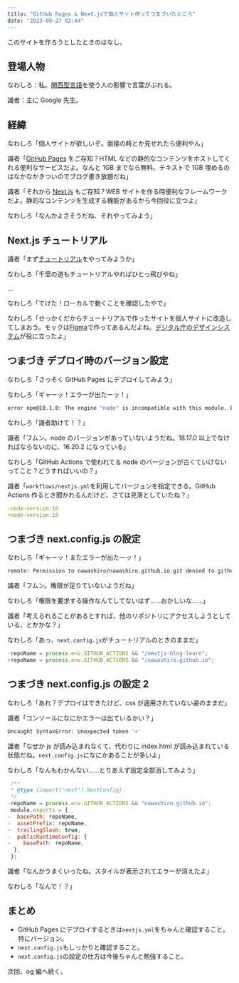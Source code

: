 ```yaml
---
title: "GitHub Pages & Next.jsで個人サイト作ってつまづいたところ"
date: "2023-09-27 02:44"
---
```


このサイトを作ろうとしたときのはなし。

## 登場人物

なわしろ：私。[関西型言語](https://qiita.com/Yametaro)を使う人の影響で言葉がぶれる。

識者：主に Google 先生。

## 経緯

なわしろ「個人サイトが欲しいぞ。面接の時とか見せれたら便利やん」

識者「[GitHub Pages](https://docs.github.com/ja/pages/getting-started-with-github-pages/about-github-pages) をご存知？HTML などの静的なコンテンツをホストしてくれる便利なサービスだよ。なんと 1GB までなら無料。テキストで 1GB 埋めるのはなかなかきついのでブログ書き放題だね」

識者「それから [Next.js](https://nextjs.org/) もご存知？WEB サイトを作る時便利なフレームワークだよ。静的なコンテンツを生成する機能があるから今回役に立つよ」

なわしろ「なんかよさそうだね、それやってみよう」

## Next.js チュートリアル

識者「まず[チュートリアル](https://nextjs.org/learn/foundations/about-nextjs)をやってみようか」

なわしろ「千里の道もチュートリアルやればひとっ飛びやね」

...

なわしろ「でけた！ローカルで動くことを確認したやで」

なわしろ「せっかくだからチュートリアルで作ったサイトを個人サイトに改造してしまおう。モックは[Figma](https://www.figma.com/)で作ってあるんだよね。[デジタル庁のデザインシステム](https://www.digital.go.jp/policies/servicedesign/designsystem)が役に立ったよ」

## つまづき デプロイ時のバージョン設定

なわしろ「さっそく GitHub Pages にデプロイしてみよう」

なわしろ「ギャーッ！エラーが出たーッ！」

```sh
error npm@10.1.0: The engine "node" is incompatible with this module. Expected version "^18.17.0 || >=20.5.0". Got "16.20.2"
```

なわしろ「識者助けて！？」

識者「フムン。node のバージョンがあっていないようだね。18.17.0 以上でなければならないのに、16.20.2 になっている」

なわしろ「GitHub Actions で使われてる node のバージョンが古くていけないってこと？どうすればいいの？」

識者「`workflows/nextjs.yml`を利用してバージョンを指定できる。GitHub Actions 作るとき聞かれるんだけど、さては見落としていたね？」

```diff:workflows/nextjs.yml
-node-version:16
+node-version:18
```

## つまづき next.config.js の設定

なわしろ「ギャーッ！またエラーが出たーッ！」

```sh
remote: Permission to nawashiro/nawashiro.github.io.git denied to github-actions[bot].
```

識者「フムン。権限が足りていないようだね」

なわしろ「権限を要求する操作なんてしてないはず……おかしいな……」

識者「考えられることがあるとすれば、他のリポジトリにアクセスしようとしている、とかかな？」

なわしろ「あっ、`next.config.js`がチュートリアルのときのままだ」

```diff:next.config.js
-repoName = process.env.GITHUB_ACTIONS && "/nextjs-blog-learn";
+repoName = process.env.GITHUB_ACTIONS && "/nawashiro.github.io";
```

## つまづき next.config.js の設定 2

なわしろ「あれ？デプロイはできたけど、css が適用されていない姿のままだ」

識者「コンソールになにかエラーは出ているかい？」

```sh
Uncaught SyntaxError: Unexpected token '<'
```

識者「なぜか js が読み込まれなくて、代わりに index.html が読み込まれている状態だね。`next.config.js`になにかあることが多いよ」

なわしろ「なんもわかんない……とりあえず設定全部消してみよう」

```diff:next.config.js
 /**
 * @type {import('next').NextConfig}
 */
-repoName = process.env.GITHUB_ACTIONS && "nawashiro.github.io";
 module.exports = {
-  basePath: repoName,
-  assetPrefix: repoName,
-  trailingSlash: true,
-  publicRuntimeConfig: {
-    basePath: repoName,
  },
 };
```

識者「なんかうまくいったね。スタイルが表示されてエラーが消えたよ」

なわしろ「なんで！？」

## まとめ

- GitHub Pages にデプロイするときは`nextjs.yml`をちゃんと確認すること。特にバージョン。
- `next.config.js`もしっかりと確認すること。
- `next.config.js`の設定の仕方は今後ちゃんと勉強すること。

次回、og 編へ続く。
